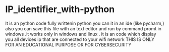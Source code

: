 # IP_identifier_with-python
It is an python code fully writtenin python you can it in an ide (like pycharm,) also you can save this file with an text editor and run by command promt in windows .it works only in windows and linux . it is an code which display you all  devices ip that are connected to your wifi network THIS IS ONLY FOR AN EDUCATIONAL PURPOSE OR FOR CYBERSECURITY 
